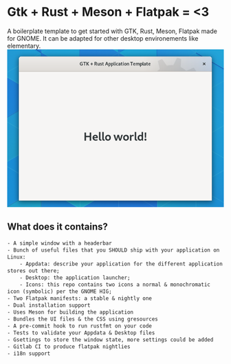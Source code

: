 # Gtk + Rust + Meson + Flatpak = <3

A boilerplate template to get started with GTK, Rust, Meson, Flatpak made for GNOME. It can be adapted for other desktop environements like elementary.
![Main Window](data/resources/screenshots/screenshot1.png "Main Window")


## What does it contains?
    - A simple window with a headerbar
    - Bunch of useful files that you SHOULD ship with your application on Linux:
        - Appdata: describe your application for the different application stores out there;
        - Desktop: the application launcher;
        - Icons: this repo contains two icons a normal & monochromatic icon (symbolic) per the GNOME HIG;
    - Two Flatpak manifests: a stable & nightly one
    - Dual installation support
    - Uses Meson for building the application
    - Bundles the UI files & the CSS using gresources
    - A pre-commit hook to run rustfmt on your code
    - Tests to validate your Appdata & Desktop files
    - Gsettings to store the window state, more settings could be added
    - Gitlab CI to produce flatpak nightlies
    - i18n support
